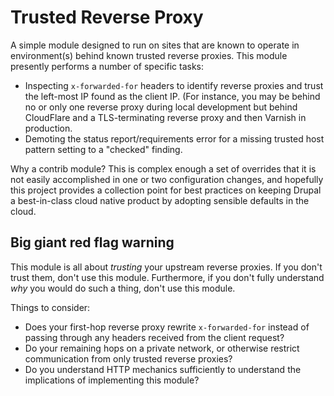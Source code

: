 # Trusted Reverse Proxy

A simple module designed to run on sites that are known to operate in environment(s) behind known trusted reverse
proxies. This module presently performs a number of specific tasks:

* Inspecting `x-forwarded-for` headers to identify reverse proxies and trust the left-most IP found as the client IP.
  (For instance, you may be behind no or only one reverse proxy during local development but behind CloudFlare and a
  TLS-terminating reverse proxy and then Varnish in production.
* Demoting the status report/requirements error for a missing trusted host pattern setting to a "checked" finding.

Why a contrib module? This is complex enough a set of overrides that it is not easily accomplished in one or two
configuration changes, and hopefully this project provides a collection point for best practices on keeping Drupal a
best-in-class cloud native product by adopting sensible defaults in the cloud.

## Big giant red flag warning

This module is all about _trusting_ your upstream reverse proxies. If you don't trust them, don't use this module.
Furthermore, if you don't fully understand _why_ you would do such a thing, don't use this module.

Things to consider:

* Does your first-hop reverse proxy rewrite `x-forwarded-for` instead of passing through any headers received from the
  client request?
* Do your remaining hops on a private network, or otherwise restrict communication from only trusted reverse proxies?
* Do you understand HTTP mechanics sufficiently to understand the implications of implementing this module?
